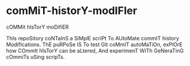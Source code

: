 # comMiT-historY-modIFIer
cOMMit hIsTorY moDifiER

ThIs repoSitory coNTaInS a SiMplE scriPt To AUtoMate commIT history ModifIcations. ThE puRPoSe IS To test Git coMmIT autoMaTiOn, exPlOrE how COmmIt hIsTorY can be aLtered, And experimenT WiTh GeNeraTinG cOmmiTs uSing scripTs.
